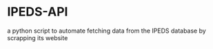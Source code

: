 # IPEDS-API
a python script to automate fetching data from the IPEDS database by scrapping its website
